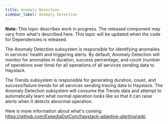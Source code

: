 ```yaml
---
title: Anomaly Detection
sidebar_label: Anomaly Detection
---
```


<div class="note"><b>Note:</b> This topic describes work in progress. The released component may vary from what's described here. This topic will be updated when the code for Dependencies is released.</div>

The Anomaly Detection subsystem is responsible for identifying anomalies in services' health and triggering alerts. By default, Anomaly Detection will monitor for anomalies in duration, success percentage, and count (number of operations over time) for all operations of all services sending data to Haystack.

The Trends subsystem is responsible for generating duration, count, and success/failure trends for all services sending tracing data to Haystack. The Anomaly Detection subsystem will consume the Trends data and attempt to automatically learn what normal operation looks like so that it can raise alerts when it detects abnormal operation.

Here is more information about what's coming: https://github.com/ExpediaDotCom/haystack-adaptive-alerting/wiki

